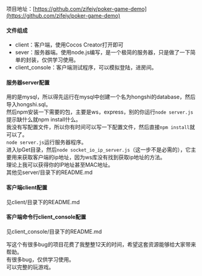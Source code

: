 项目地址：[https://github.com/zifeiy/poker-game-demo](https://github.com/zifeiy/poker-game-demo)  

#### 文件组成
- client：客户端，使用Cocos Creator打开即可
- sever：服务器端。使用node.js编写，是一个极简的服务器，只是做了一下简单的封装，仅供学习使用。
- client_console：客户端测试程序，可以模拟登陆，进房间。

#### 服务器server配置
用的是mysql，所以得先运行在mysql中创建一个名为hongshi的database，然后导入hongshi.sql。  
然后npm安装一下需要的包，主要是ws，express，别的你运行`node server.js`提示缺什么就npm install什么。  
我没有写配置文件，所以你有时间可以写一下配置文件，然后直接`npm install`就可以了。  
`node server.js`运行服务器程序。  
进入IpGet目录，然后`node socket_io_ip_server.js`（这一步不是必需的），它主要用来获取客户端的ip地址，因为ws库没有找到获取ip地址的方法。  
理论上我可以获得你的IP地址甚至MAC地址。  
其他见server/目录下的README.md  

#### 客户端client配置
见client/目录下的README.md  

#### 客户端命令行client_console配置
见client_console/目录下的README.md  

写这个有很多bug的项目花费了我整整12天的时间，希望这套资源能够给大家带来帮助。  
有很多bug，仅供学习使用。  
可以完整的玩游戏。